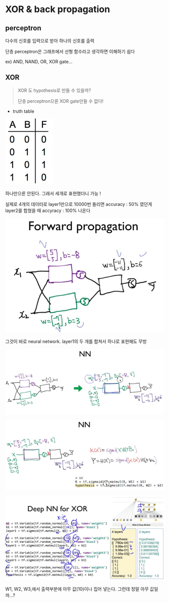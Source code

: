 # XOR & back propagation

## perceptron

다수의 신호를 입력으로 받아 하나의 신호를 출력

단층 perceptron은 그래프에서 선형 함수라고 생각하면 이해하기 쉽다

ex) AND, NAND, OR, XOR gate...



## XOR

> XOR 도 hypothesis로 만들 수 있을까?
>
> 단층 perceptron으론 XOR gate만들 수 없다!



* truth table



![00](./00.jpg)



하나만으론 안된다. 그래서 세개로 표현했더니 가능 !

실제로 4개의 데이터로 layer1만으로 10000번 돌리면 accuracy : 50% 였던게 layer2를 합쳤을 때 accyracy : 100% 나온다



![01](./01.jpg)





그것이 바로 neural network. layer1의 두 개를 합쳐서 하나로 표현해도 무방



![02](./02.jpg)





![03](./03.jpg)







![a](./a.jpg)



W1, W2, W3,에서 출력부분에 아무 값(10)이나 집어 넣는다. 그런데 정말 아무 값일까...?
